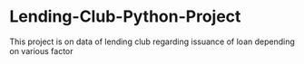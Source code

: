# Lending-Club-Python-Project
This project is on data of lending club regarding issuance of loan depending on various factor
